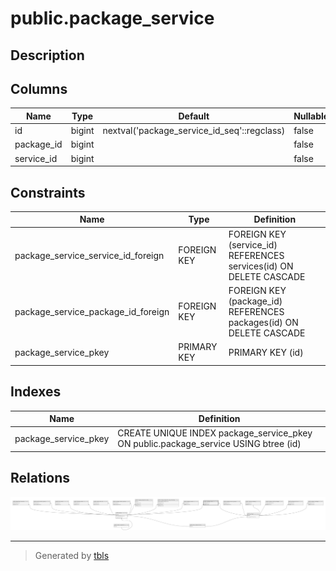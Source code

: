 # public.package_service

## Description

## Columns

| Name       | Type   | Default                                     | Nullable | Parents                               |
| ---------- | ------ | ------------------------------------------- | -------- | ------------------------------------- |
| id         | bigint | nextval('package_service_id_seq'::regclass) | false    |                                       |
| package_id | bigint |                                             | false    | [public.packages](public.packages.md) |
| service_id | bigint |                                             | false    | [public.services](public.services.md) |

## Constraints

| Name                               | Type        | Definition                                                         |
| ---------------------------------- | ----------- | ------------------------------------------------------------------ |
| package_service_service_id_foreign | FOREIGN KEY | FOREIGN KEY (service_id) REFERENCES services(id) ON DELETE CASCADE |
| package_service_package_id_foreign | FOREIGN KEY | FOREIGN KEY (package_id) REFERENCES packages(id) ON DELETE CASCADE |
| package_service_pkey               | PRIMARY KEY | PRIMARY KEY (id)                                                   |

## Indexes

| Name                 | Definition                                                                          |
| -------------------- | ----------------------------------------------------------------------------------- |
| package_service_pkey | CREATE UNIQUE INDEX package_service_pkey ON public.package_service USING btree (id) |

## Relations

![er](public.package_service.svg)

---

> Generated by [tbls](https://github.com/k1LoW/tbls)
